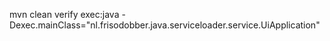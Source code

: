 mvn clean verify exec:java -Dexec.mainClass="nl.frisodobber.java.serviceloader.service.UiApplication"